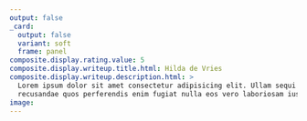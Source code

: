 ```yaml
---
output: false
_card:
  output: false
  variant: soft
  frame: panel
composite.display.rating.value: 5
composite.display.writeup.title.html: Hilda de Vries
composite.display.writeup.description.html: >
  Lorem ipsum dolor sit amet consectetur adipisicing elit. Ullam sequi
  recusandae quos perferendis enim fugiat nulla eos vero laboriosam iusto!
image:
---
```

